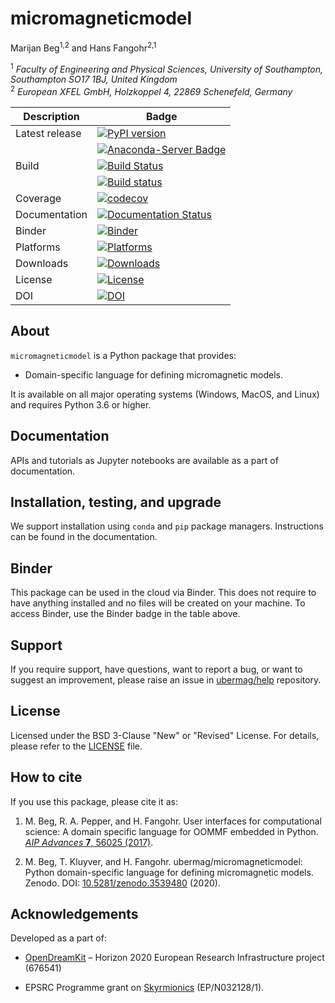 # micromagneticmodel
Marijan Beg<sup>1,2</sup> and Hans Fangohr<sup>2,1</sup>

<sup>1</sup> *Faculty of Engineering and Physical Sciences, University of Southampton, Southampton SO17 1BJ, United Kingdom*  
<sup>2</sup> *European XFEL GmbH, Holzkoppel 4, 22869 Schenefeld, Germany*  

| Description | Badge |
| --- | --- |
| Latest release | [![PyPI version](https://badge.fury.io/py/micromagneticmodel.svg)](https://badge.fury.io/py/micromagneticmodel) |
|                | [![Anaconda-Server Badge](https://anaconda.org/conda-forge/micromagneticmodel/badges/version.svg)](https://anaconda.org/conda-forge/micromagneticmodel) |
| Build | [![Build Status](https://travis-ci.org/ubermag/micromagneticmodel.svg?branch=master)](https://travis-ci.org/ubermag/micromagneticmodel) |
|       | [![Build status](https://ci.appveyor.com/api/projects/status/qhi1comhtaja0073?svg=true)](https://ci.appveyor.com/project/marijanbeg/micromagneticmodel) |
| Coverage | [![codecov](https://codecov.io/gh/ubermag/micromagneticmodel/branch/master/graph/badge.svg)](https://codecov.io/gh/ubermag/micromagneticmodel) |
| Documentation | [![Documentation Status](https://readthedocs.org/projects/micromagneticmodel/badge/?version=latest)](https://micromagneticmodel.readthedocs.io/en/latest/?badge=latest) |
| Binder | [![Binder](https://mybinder.org/badge_logo.svg)](https://mybinder.org/v2/gh/ubermag/micromagneticmodel/master?urlpath=lab/tree/docs/ipynb/index.ipynb) |
| Platforms | [![Platforms](https://anaconda.org/conda-forge/micromagneticmodel/badges/platforms.svg)](https://anaconda.org/conda-forge/micromagneticmodel) |
| Downloads | [![Downloads](https://anaconda.org/conda-forge/micromagneticmodel/badges/downloads.svg)](https://anaconda.org/conda-forge/micromagneticmodel) |
| License | [![License](https://img.shields.io/badge/License-BSD%203--Clause-blue.svg)](https://opensource.org/licenses/BSD-3-Clause) |
| DOI | [![DOI](https://zenodo.org/badge/DOI/10.5281/zenodo.3539480.svg)](https://doi.org/10.5281/zenodo.3539480) |

## About

`micromagneticmodel` is a Python package that provides:

- Domain-specific language for defining micromagnetic models.

It is available on all major operating systems (Windows, MacOS, and Linux) and requires Python 3.6 or higher.

## Documentation

APIs and tutorials as Jupyter notebooks are available as a part of documentation.

## Installation, testing, and upgrade

We support installation using `conda` and `pip` package managers. Instructions can be found in the documentation.

## Binder

This package can be used in the cloud via Binder. This does not require to have anything installed and no files will be created on your machine. To access Binder, use the Binder badge in the table above.

## Support

If you require support, have questions, want to report a bug, or want to suggest an improvement, please raise an issue in [ubermag/help](https://github.com/ubermag/help) repository.

## License

Licensed under the BSD 3-Clause "New" or "Revised" License. For details, please refer to the [LICENSE](LICENSE) file.

## How to cite

If you use this package, please cite it as:

1. M. Beg, R. A. Pepper, and H. Fangohr. User interfaces for computational science: A domain specific language for OOMMF embedded in Python. [*AIP Advances* **7**, 56025 (2017)](http://aip.scitation.org/doi/10.1063/1.4977225).

2. M. Beg, T. Kluyver, and H. Fangohr. ubermag/micromagneticmodel: Python domain-specific language for defining micromagnetic models. Zenodo. DOI: [10.5281/zenodo.3539480](http://doi.org/10.5281/zenodo.3539480) (2020).

## Acknowledgements

Developed as a part of:

- [OpenDreamKit](http://opendreamkit.org/) – Horizon 2020 European Research Infrastructure project (676541)

- EPSRC Programme grant on [Skyrmionics](http://www.skyrmions.ac.uk) (EP/N032128/1).
